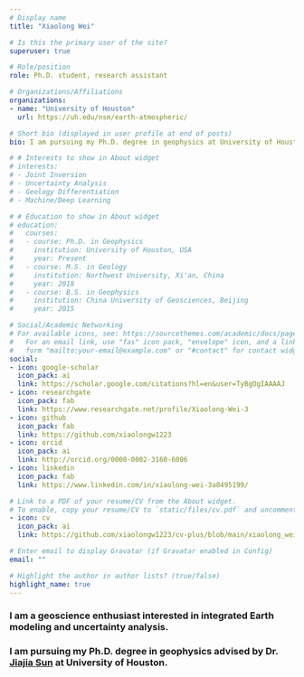 ```yaml
---
# Display name
title: "Xiaolong Wei"

# Is this the primary user of the site?
superuser: true

# Role/position
role: Ph.D. student, research assistant

# Organizations/Affiliations
organizations:
- name: "University of Houston"
  url: https://uh.edu/nsm/earth-atmospheric/

# Short bio (displayed in user profile at end of posts)
bio: I am pursuing my Ph.D. degree in geophysics at University of Houston

# # Interests to show in About widget
# interests:
# - Joint Inversion
# - Uncertainty Analysis
# - Geology Differentiation
# - Machine/Deep Learning

# # Education to show in About widget
# education:
#   courses:
#   - course: Ph.D. in Geophysics
#     institution: University of Houston, USA
#     year: Present
#   - course: M.S. in Geology
#     institution: Northwest University, Xi'an, China
#     year: 2018
#   - course: B.S. in Geophysics
#     institution: China University of Geosciences, Beijing
#     year: 2015

# Social/Academic Networking
# For available icons, see: https://sourcethemes.com/academic/docs/page-builder/#icons
#   For an email link, use "fas" icon pack, "envelope" icon, and a link in the
#   form "mailto:your-email@example.com" or "#contact" for contact widget.
social:
- icon: google-scholar
  icon_pack: ai
  link: https://scholar.google.com/citations?hl=en&user=TyBgOgIAAAAJ
- icon: researchgate
  icon_pack: fab
  link: https://www.researchgate.net/profile/Xiaolong-Wei-3
- icon: github
  icon_pack: fab
  link: https://github.com/xiaolongw1223
- icon: orcid
  icon_pack: ai
  link: http://orcid.org/0000-0002-3160-6086
- icon: linkedin
  icon_pack: fab
  link: https://www.linkedin.com/in/xiaolong-wei-3a8495199/

# Link to a PDF of your resume/CV from the About widget.
# To enable, copy your resume/CV to `static/files/cv.pdf` and uncomment the lines below.
- icon: cv
  icon_pack: ai
  link: https://github.com/xiaolongw1223/cv-plus/blob/main/xiaolong_wei_cv_english.pdf

# Enter email to display Gravatar (if Gravatar enabled in Config)
email: ""

# Highlight the author in author lists? (true/false)
highlight_name: true
---
```


### I am a geoscience enthusiast interested in integrated Earth modeling and uncertainty analysis.

### I am pursuing my Ph.D. degree in geophysics advised by Dr. [Jiajia Sun](https://sites.google.com/view/jiajiasun) at University of Houston.

<!-- I am pursuing my Ph.D. degree in geophysics advised by Dr. [Jiajia Sun](https://sites.google.com/view/jiajiasun) in the [Department of Earth and Atmospheric Sciences](https://uh.edu/nsm/earth-atmospheric/) at University of Houston. I obtained my M.S. in geology in 2018 at [Northwest University](https://www.nwu.edu.cn/), Xi'an, China, and B.S. in geophysics in 2015 at [China University of Geosciences](https://www.cugb.edu.cn/) in Beijing.

With a burgeoning human population, growing needs for natural resources as well as concerns about global climate changes and natural hazards, a sustainable management of our planet has drawn considerable attention over the years. Integrating multiple geoscientific observations is one of the practical ways to better comprehend the Earth system. My research interests resolve around the theme of integrated Earth modeling and uncertainty analysis to investigate, understand and monitor various subsurface scenarios. My research interdisciplinarily utilizes, though by far not all, optimization, Monte Carlo, geostatistics, pattern recognition and mineralogy. I am currently working on the 3D Monte Carlo inversion and [critical mineral](https://www.usgs.gov/news/national-news-release/us-geological-survey-releases-2022-list-critical-minerals#:~:text=The%20Energy%20Act%20of%202020%20defines%20a%20%E2%80%9Ccritical%20mineral%E2%80%9D%20as,supply%20chain%20vulnerable%20to%20disruption.) exploration using potential field (i.e., gravity, gradiometry and magnetic) and petrophysical (i.e., rock samples and drillhole) data.

**Methodology Research:** a. Joint Inversion, b. Uncertainty Analysis, c. Geology Differentiation

**Application Research:** a. Airborne Geophysics, b. Natural Resources Exploration, c. Machine/Deep Learning -->
